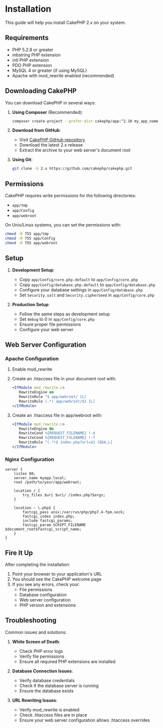 # Installation

This guide will help you install CakePHP 2.x on your system.

## Requirements

- PHP 5.2.8 or greater
- mbstring PHP extension
- intl PHP extension
- PDO PHP extension
- MySQL 4 or greater (if using MySQL)
- Apache with mod_rewrite enabled (recommended)

## Downloading CakePHP

You can download CakePHP in several ways:

1. **Using Composer** (Recommended):
   ```bash
   composer create-project --prefer-dist cakephp/app:^2.10 my_app_name
   ```

2. **Download from GitHub**:
   - Visit [CakePHP GitHub repository](https://github.com/cakephp/cakephp)
   - Download the latest 2.x release
   - Extract the archive to your web server's document root

3. **Using Git**:
   ```bash
   git clone -b 2.x https://github.com/cakephp/cakephp.git
   ```

## Permissions

CakePHP requires write permissions for the following directories:

- `app/tmp`
- `app/Config`
- `app/webroot`

On Unix/Linux systems, you can set the permissions with:
```bash
chmod -R 755 app/tmp
chmod -R 755 app/Config
chmod -R 755 app/webroot
```

## Setup

1. **Development Setup**:
   - Copy `app/Config/core.php.default` to `app/Config/core.php`
   - Copy `app/Config/database.php.default` to `app/Config/database.php`
   - Configure your database settings in `app/Config/database.php`
   - Set `Security.salt` and `Security.cipherSeed` in `app/Config/core.php`

2. **Production Setup**:
   - Follow the same steps as development setup
   - Set `debug` to 0 in `app/Config/core.php`
   - Ensure proper file permissions
   - Configure your web server

## Web Server Configuration

### Apache Configuration

1. Enable mod_rewrite
2. Create an .htaccess file in your document root with:
   ```apache
   <IfModule mod_rewrite.c>
      RewriteEngine on
      RewriteRule ^$ app/webroot/ [L]
      RewriteRule (.*) app/webroot/$1 [L]
   </IfModule>
   ```

3. Create an .htaccess file in app/webroot with:
   ```apache
   <IfModule mod_rewrite.c>
      RewriteEngine On
      RewriteCond %{REQUEST_FILENAME} !-d
      RewriteCond %{REQUEST_FILENAME} !-f
      RewriteRule ^(.*)$ index.php?url=$1 [QSA,L]
   </IfModule>
   ```

### Nginx Configuration

```nginx
server {
    listen 80;
    server_name myapp.local;
    root /path/to/your/app/webroot;

    location / {
        try_files $uri $uri/ /index.php?$args;
    }

    location ~ \.php$ {
        fastcgi_pass unix:/var/run/php/php7.4-fpm.sock;
        fastcgi_index index.php;
        include fastcgi_params;
        fastcgi_param SCRIPT_FILENAME $document_root$fastcgi_script_name;
    }
}
```

## Fire It Up

After completing the installation:

1. Point your browser to your application's URL
2. You should see the CakePHP welcome page
3. If you see any errors, check your:
   - File permissions
   - Database configuration
   - Web server configuration
   - PHP version and extensions

## Troubleshooting

Common issues and solutions:

1. **White Screen of Death**:
   - Check PHP error logs
   - Verify file permissions
   - Ensure all required PHP extensions are installed

2. **Database Connection Issues**:
   - Verify database credentials
   - Check if the database server is running
   - Ensure the database exists

3. **URL Rewriting Issues**:
   - Verify mod_rewrite is enabled
   - Check .htaccess files are in place
   - Ensure your web server configuration allows .htaccess overrides 